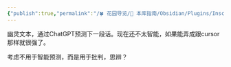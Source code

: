 ```yaml
---
{"publish":true,"permalink":"/🍀 花园导览/🧰 本库指南/Obsidian/Plugins/Inscribe.md","created":"2025-06-16","modified":"2025-06-16","published":"2025-07-10T21:12:24.874+08:00","tags":["obsidian插件"],"cssclasses":""}
---
```



幽灵文本，通过ChatGPT预测下一段话。现在还不太智能，如果能弄成跟cursor那样就很强了。

考虑不用于智能预测，而是用于批判，思辨？
